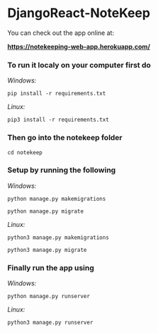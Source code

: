 # DjangoReact-NoteKeep

You can check out the app online at:

**https://notekeeping-web-app.herokuapp.com/**

### To run it localy on your computer first do 

*Windows:*

```pip install -r requirements.txt```

*Linux:* 

```pip3 install -r requirements.txt```

### Then go into the notekeep folder

```cd notekeep```

### Setup by running the following 

*Windows:*

```python manage.py makemigrations```

```python manage.py migrate```

*Linux:*

```python3 manage.py makemigrations```

```python3 manage.py migrate```

### Finally run the app using

*Windows:* 

```python manage.py runserver```

*Linux:*

```python3 manage.py runserver```
